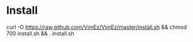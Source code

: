 Install
=======
curl -O https://raw.github.com/VimEz/VimEz/master/install.sh && chmod 700 install.sh && . install.sh 
